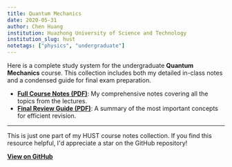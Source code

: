 ```yaml
---
title: Quantum Mechanics
date: 2020-05-31
author: Chen Huang
institution: Huazhong University of Science and Technology
institution_slug: hust
notetags: ["physics", "undergraduate"]
---
```


Here is a complete study system for the undergraduate **Quantum Mechanics** course. This collection includes both my detailed in-class notes and a condensed guide for final exam preparation.

- [**Full Course Notes (PDF)**](/notes/quantum-mechanics/pdf/quantum-mechanics.pdf): My comprehensive notes covering all the topics from the lectures.
- [**Final Review Guide (PDF)**](/notes/quantum-mechanics/pdf/review-quantum-mechanics.pdf): A summary of the most important concepts for efficient revision.

---

This is just one part of my HUST course notes collection. If you find this resource helpful, I'd appreciate a star on the GitHub repository!

[**View on GitHub**](https://github.com/chenx820/HUST-course-notes)

